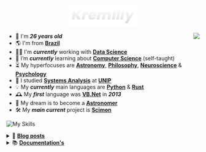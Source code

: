 <div align="center">
  <a href='https://kremilly.com'><img src="images/new-logo-name.png" height="56" /></a>
</div>

<p></p>

<img align='right' src='https://github-readme-stats.vercel.app/api/top-langs/?username=kremilly&hide=css,html&theme=dracula&langs_count=12&layout=compact&hide_progress=true&hide_border=true&count_private=true' />

- 🎉 I'm ***26 years old***
- 🌎 I'm from [**Brazil**](https://en.wikipedia.org/wiki/Brazil)
- 🧑‍💼 I'm ***currently*** working with [**Data Science**](https://en.wikipedia.org/wiki/Data_science)
- 🌱 I’m ***currently*** learning about [**Computer Science**](https://en.wikipedia.org/wiki/Computer_science) (self-taught)
- ⏳ My hyperfocuses are [**Astronomy**](https://en.wikipedia.org/wiki/Astronomy), [**Philosophy**](https://en.wikipedia.org/wiki/Philosophy), [**Neuroscience**](https://en.wikipedia.org/wiki/Neuroscience) & [**Psychology**](https://en.wikipedia.org/wiki/Psychology)
- 🏫 I studied [**Systems Analysis**](https://en.wikipedia.org/wiki/Systems_analysis) at [**UNIP**](http://www.unip.br)
- 💡 My ***currently*** main languages are [**Python**](https://python.org) & [**Rust**](https://rust-lang.com)
- 🕰️ My ***first*** language was [**VB.Net**](https://en.wikipedia.org/wiki/Visual_Basic_(.NET)) in ***2013***
- 🚀 My dream is to become a [**Astronomer**](https://en.wikipedia.org/wiki/Astronomer)
- 🛠️ My ***main current*** project is [**Scimon**](https://github.com/Scibun/Scimon)

<p></p>

  ![My Skills](https://skillicons.dev/icons?i=rust,javascript,python,cs,php,go,sqlite,mysql,git,windows,linux)

<p></p>

<details>
  <summary>
    📝 <b><a href='https://kremilly.com' target='_blank'>Blog posts</a></b>
  </summary>
  <ul>
    <!-- BLOG-POST-LIST:START --><li><a href='https://kremilly.com/blog/compiladores'>O que é um Compilador?</a><br></li><li><a href='https://kremilly.com/blog/nao-use-pollyfill'>Não use Polyfill.js!</a><br></li><li><a href='https://kremilly.com/blog/porque-usar-rust'>Porque usar Rust?</a><br></li><li><a href='https://kremilly.com/blog/hello-world'>Sejam muito bem-vindos ao meu novo blog!</a><br></li><!-- BLOG-POST-LIST:END -->
  </ul>
</details>

<details>
  <summary>
    📚 <b><a href='https://kremilly.com/docs' target='_blank'>Documentation's</a></b>
  </summary>
  <ul>
    <!-- DOCS-LIST:START --><li><a href='https://kremilly.com/docs/cve'>CVE</a><br></li><li><a href='https://kremilly.com/docs/devto'>Devto</a><br></li><li><a href='https://kremilly.com/docs/github'>GitHub</a><br></li><li><a href='https://kremilly.com/docs/hiddenbytes'>HiddenBytes</a><br></li><li><a href='https://kremilly.com/docs/ipinfo'>IPInfo</a><br></li><li><a href='https://kremilly.com/docs/minix'>Minix</a><br></li><li><a href='https://kremilly.com/docs/pageshot'>PageShot</a><br></li><li><a href='https://kremilly.com/docs/passguard'>PassGuard</a><br></li><li><a href='https://kremilly.com/docs/pdfinfo'>PDFInfo</a><br></li><li><a href='https://kremilly.com/docs/pdfscrape'>PDFScrape</a><br></li><li><a href='https://kremilly.com/docs/pdfthumb'>PDFThumb</a><br></li><li><a href='https://kremilly.com/docs/qrcode'>QRCode</a><br></li><li><a href='https://kremilly.com/docs/statslangs'>Statslangs</a><br></li><li><a href='https://kremilly.com/docs/wikipedia'>Wikipedia</a><br></li><!-- DOCS-LIST:END -->
  </ul>
</details>
